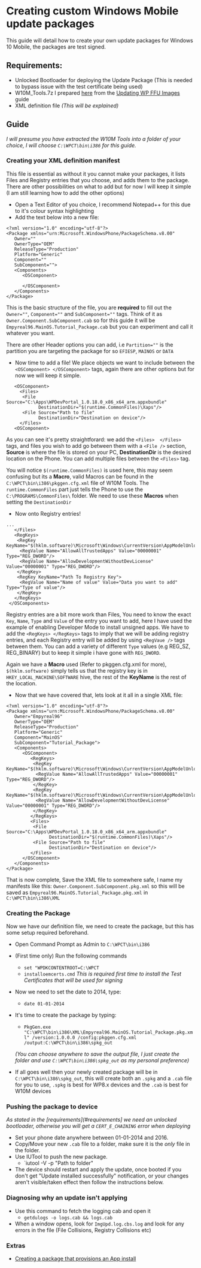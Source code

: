 # Creating custom Windows Mobile update packagesThis guide will detail how to create your own update packages for Windows 10 Mobile, the packages are test signed.## Requirements:- Unlocked Bootloader for deploying the Update Package (This is needed to bypass issue with the test certificate being used)- W10M_Tools.7z I prepared [here](https://github.com/Empyreal96/Updating-WP-FFUs-Guide/raw/main/W10M_Tools.7z) from the [Updating WP FFU Images](https://github.com/Empyreal96/Updating-WP-FFUs-Guide) guide- XML definition file *(This will be explained)*## Guide*I will presume you have extracted the W10M Tools into a folder of your choice, I will choose `C:\WPCT\bin\i386` for this guide.*### Creating your XML definition manifestThis file is essential as without it you cannot make your packages, it lists Files and Registry entries that you choose, and adds them to the package. There are other possibilities on what to add but for now I will keep it simple (I am still learning how to add the other options)- Open a Text Editor of you choice, I recommend Notepad++ for this due to it's colour syntax highlighting- Add the text below into a new file:```<?xml version="1.0" encoding="utf-8"?> <Package xmlns="urn:Microsoft.WindowsPhone/PackageSchema.v8.00"    Owner=""    OwnerType="OEM"    ReleaseType="Production"    Platform="Generic"    Component=""    SubComponent="">    <Components>       <OSComponent>             </OSComponent>    </Components> </Package> ```This is the basic structure of the file, you are **required** to fill out the `Owner=""`, `Component=""` and `SubComponent=""` tags. Think of it as `Owner.Component.SubComponent.cab` so for this guide it will be `Empyreal96.MainOS.Tutorial_Package.cab` but you can experiment and call it whatever you want. There are other Header options you can add, i.e `Partition=""` is the partition you are targeting the package for so `EFIESP`, `MAINOS` or `DATA`- Now time to add a file! We place objects we want to include between the `<OSComponent> </OSComponent>` tags, again there are other options but for now we will keep it simple.```   <OSComponent>       <Files>       <File Source="C:\Apps\WPDevPortal_1.0.18.0_x86_x64_arm.appxbundle"              DestinationDir="$(runtime.CommonFiles)\Xaps"/>      <File Source="Path to file"              DestinationDir="Destination on device"/>      </Files>    <OSComponent>```As you can see it's pretty straightforard: we add the `<Files>  </Files>` tags, and files you wish to add go between them with a `<File />` section, **Source** is where the file is stored on your PC, **DestinationDir** is the desired location on the Phone. You can add multiple files between the `<Files>` tag.You will notice `$(runtime.CommonFiles)` is used here, this may seem confusing but its a **Macro**, valid Macros can be found in the `C:\WPCT\bin\i386\pkggen.cfg.xml` file of W10M Tools. The `runtime.CommonFiles` part just tells the Phone to use the `C:\PROGRAMS\CommonFiles\` folder. We need to use these **Macros** when setting the `DestinationDir`- Now onto Registry entries!```...   </Files>    <RegKeys>    <RegKey KeyName="$(hklm.software)\Microsoft\Windows\CurrentVersion\AppModelUnlock">     <RegValue Name="AllowAllTrustedApps" Value="00000001" Type="REG_DWORD"/>     <RegValue Name="AllowDevelopmentWithoutDevLicense" Value="00000001" Type="REG_DWORD"/>    </RegKey>    <RegKey KeyName="Path To Registry Key">     <RegValue Name="Name of value" Value="Data you want to add" Type="Type of value"/>    </RegKey>   </RegKeys> </OSComponents>```Registry entries are a bit more work than Files, You need to know the exact `Key`, `Name`, `Type` and `Value` of the entry you want to add, here I have used the example of enabling Developer Mode to install unsigned apps. We have to add the `<RegKeys> </RegKeys>` tags to imply that we will be adding registry entries, and each Registry entry will be added by using `<RegVaue />` tags between them. You can add a variety of different `Type` values (e.g REG_SZ, REG_BINARY) but to keep it simple i have gone with `REG_DWORD`.Again we have a **Macro** used (Refer to pkggen.cfg.xml for more), `$(hklm.software)` simply tells us that the registry key is in `HKEY_LOCAL_MACHINE\SOFTWARE` hive, the rest of the **KeyName** is the rest of the location. - Now that we have covered that, lets look at it all in a single XML file:```<?xml version="1.0" encoding="utf-8"?> <Package xmlns="urn:Microsoft.WindowsPhone/PackageSchema.v8.00"    Owner="Empyreal96"    OwnerType="OEM"    ReleaseType="Production"    Platform="Generic"    Component="MainOS"    SubComponent="Tutorial_Package">    <Components>       <OSComponent>          <RegKeys>          <RegKey KeyName="$(hklm.software)\Microsoft\Windows\CurrentVersion\AppModelUnlock">           <RegValue Name="AllowAllTrustedApps" Value="00000001" Type="REG_DWORD"/>          </RegKey>          <RegKey KeyName="$(hklm.software)\Microsoft\Windows\CurrentVersion\AppModelUnlock">           <RegValue Name="AllowDevelopmentWithoutDevLicense" Value="00000001" Type="REG_DWORD"/>          </RegKey>         </RegKeys>         <Files>           <File Source="C:\Apps\WPDevPortal_1.0.18.0_x86_x64_arm.appxbundle"                  DestinationDir="$(runtime.CommonFiles)\Xaps"/>          <File Source="Path to file"                  DestinationDir="Destination on device"/>          </Files>       </OSComponent>    </Components> </Package> ```That is now complete, Save the XML file to somewhere safe, I name my manifests like this: `Owner.Component.SubComponent.pkg.xml` so this will be saved as `Empyreal96.MainOS.Tutorial_Package.pkg.xml` in `C:\WPCT\bin\i386\XML`### Creating the PackageNow we have our definition file, we need to create the package, but this has some setup required beforehand.- Open Command Prompt as Admin to `C:\WPCT\bin\i386`- (First time only) Run the following commands  - `set "WPDKCONTENTROOT=C:\WPCT`  - `installoemcerts.cmd`*This is required first time to install the Test Certificates that will be used for signing*- Now we need to set the date to 2014, type:  - `date 01-01-2014`- It's time to create the package by typing:  - `PkgGen.exe "C:\WPCT\bin\i386\XML\Empyreal96.MainOS.Tutorial_Package.pkg.xml" /version:1.0.0.0 /config:pkggen.cfg.xml /output:C:\WPCT\bin\i386\spkg_out`    *(You can choose anywhere to save the output file, I just create the folder and use `C:\WPCT\bin\i386\spkg_out` as my personal preference)*- If all goes well then your newly created package will be in `C:\WPCT\bin\i386\spkg_out`, this will create both an `.spkg` and a `.cab` file for you to use, `.spkg` is best for WP8.x devices and the `.cab` is best for W10M devices### Pushing the package to device*As stated in the [requirements](#requirements] we need an unlocked bootloader, otherwise you will get a `CERT_E_CHAINING` error when deploying*- Set your phone date anywhere between 01-01-2014 and 2016.- Copy/Move your new `.cab` file to a folder, make sure it is the *only* file in the folder.- Use IUTool to push the new package.  - `iutool -V -p "Path to folder"- The device should restart and apply the update, once booted if you don't get "Update installed successfully" notification, or your changes aren't visible/taken effect then follow the instructions below.### Diagnosing why an update isn't applying- Use this command to fetch the logging cab and open it  - `getdulogs -o logs.cab && logs.cab`- When a window opens, look for `ImgUpd.log.cbs.log` and look for any errors in the file (File Collisions, Registry Collisions etc)### Extras- [Creating a package that provisions an App install](https://github.com/Empyreal96/creating-windows-phone-packages/blob/main/Adding%20an%20application%20to%20package.md)